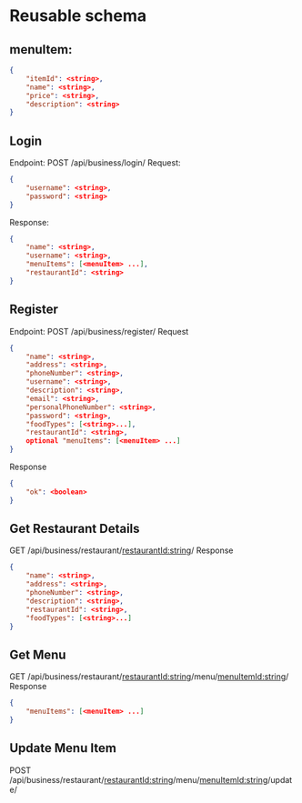 # Reusable schema 
## menuItem: 
```json
{
    "itemId": <string>,
    "name": <string>,
    "price": <string>,
    "description": <string>
}
```

## Login
Endpoint: POST /api/business/login/
Request:
```json
{
    "username": <string>,
    "password": <string>
}
```

Response:
```json
{
    "name": <string>,
    "username": <string>,
    "menuItems": [<menuItem> ...],
    "restaurantId": <string>
}
```

## Register
Endpoint: POST /api/business/register/
Request
```json
{
    "name": <string>,
    "address": <string>,
    "phoneNumber": <string>,
    "username": <string>,
    "description": <string>,
    "email": <string>,
    "personalPhoneNumber": <string>,
    "password": <string>,
    "foodTypes": [<string>...],
    "restaurantId": <string>,
    optional "menuItems": [<menuItem> ...]
}
```

Response
```json
{
    "ok": <boolean>
}
```

## Get Restaurant Details
GET /api/business/restaurant/<restaurantId:string>/
Response
```json
{
    "name": <string>,
    "address": <string>,
    "phoneNumber": <string>,
    "description": <string>,
    "restaurantId": <string>,
    "foodTypes": [<string>...]
}
```

## Get Menu
GET /api/business/restaurant/<restaurantId:string>/menu/<menuItemId:string>/
Response
```json
{
    "menuItems": [<menuItem> ...]
}
```

## Update Menu Item
POST /api/business/restaurant/<restaurantId:string>/menu/<menuItemId:string>/update/